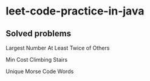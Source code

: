 # leet-code-practice-in-java

## Solved problems
Largest Number At Least Twice of Others

Min Cost Climbing Stairs

Unique Morse Code Words
